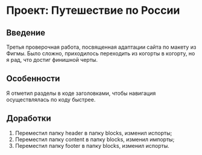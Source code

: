 # Проект: Путешествие по России

## Введение  
Третья проверочная работа, посвященная адаптации сайта по макету из Фигмы. Было сложно, приходилось переходить из когорты в когорту, но я рад, что достиг финишной черты.
## Особенности  
Я отметил разделы в коде заголовками, чтобы навигация осуществлялась по коду быстрее.   
## Доработки  
1. Переместил папку header в папку blocks, изменил испорты;  
2. Переместил папку content в папку blocks, изменил импорты;  
3. Переместил папку footer в папку blocks, изменил испорты.